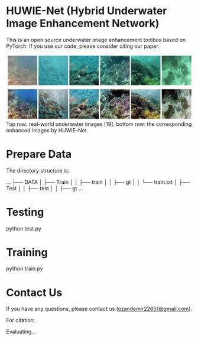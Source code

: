 # HUWIE-Net (Hybrid Underwater Image Enhancement Network)

This is an open source underwater image enhancement toolbox based on PyTorch.
If you use our code, please consider citing our paper.

![sdsdsd](./im.png)
Top row: real-world underwater images [19], bottom row: the corresponding enhanced images by HUWIE-Net.

# Prepare Data

The directory structure is:

...
├── DATA
│   ├── Train
│   │   ├── train
│   │   ├── gt
│   │   └── train.txt
│   ├── Test
│   │   ├── test
│   │   ├── gt
...

# Testing

python test.py

# Training

python train.py

# Contact Us

If you have any questions, please contact us (ozandemir22651@gmail.com).

For citation:

Evaluating...
